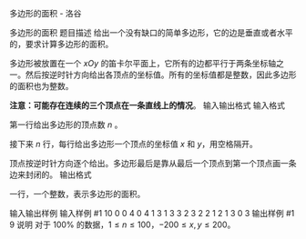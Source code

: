 



多边形的面积 - 洛谷














多边形的面积
题目描述
给出一个没有缺口的简单多边形，它的边是垂直或者水平的，要求计算多边形的面积。

多边形被放置在一个 $xOy$ 的笛卡尔平面上，它所有的边都平行于两条坐标轴之一。然后按逆时针方向给出各顶点的坐标值。所有的坐标值都是整数，因此多边形的面积也为整数。

**注意：可能存在连续的三个顶点在一条直线上的情况**。
输入输出格式
输入格式

第一行给出多边形的顶点数 $n$ 。

接下来 $n$ 行，每行给出多边形一个顶点的坐标值 $x$ 和 $y$，用空格隔开。

顶点按逆时针方向逐个给出。多边形最后是靠从最后一个顶点到第一个顶点画一条边来封闭的。
输出格式

一行，一个整数，表示多边形的面积。

输入输出样例
输入样例 #1
10
0 0
4 0
4 1
3 1
3 3
2 3
2 2
1 2
1 3
0 3
输出样例 #1
9
说明
对于 $100\%$ 的数据，$1 \le n \le 100$，$-200 \le x,y \le 200$。






